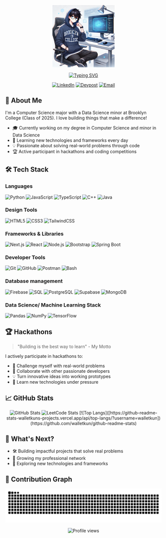 <div align="center">
  <!-- Profile picture -->
  <img src="https://raw.githubusercontent.com/walletkun/walletkun/main/asset/pfp_anime.webp" 
      width="200" 
      height="200" />
  <p></p>
  <!-- Animated typing text -->
  <a href="https://github.com/walletkun">
    <img src="https://readme-typing-svg.demolab.com?font=GeistMono&size=30&duration=3000&pause=1000&color=b6c1ca&center=true&vCenter=true&width=435&lines=I'm+Fei+Lin;Software+Engineer;Full+Stack+Developer;Data+Scientist" alt="Typing SVG" />  
  </a>


  <!-- Social badges -->
  [![LinkedIn](https://img.shields.io/badge/LinkedIn-0077B5?style=for-the-badge&logo=linkedin&logoColor=white)](https://www.linkedin.com/in/fei-lincs/)
  [![Devpost](https://img.shields.io/badge/Devpost-003E54?style=for-the-badge&logo=Devpost&logoColor=white)](https://devpost.com/walletkun/)
  [![Email](https://img.shields.io/badge/Gmail-D14836?style=for-the-badge&logo=gmail&logoColor=white)](mailto:feilinpersonal@gmail.com)
</div>


## 🚀 About Me

I'm a Computer Science major with a Data Science minor at Brooklyn College (Class of 2025). I love building things that make a difference!

- 🎓 Currently working on my degree in Computer Science and minor in Data Science
- 🌱 Learning new technologies and frameworks every day
- 💡 Passionate about solving real-world problems through code
- 🏆 Active participant in hackathons and coding competitions

## 🛠️ Tech Stack

### Languages

<p>
  <img alt="Python" src="https://img.shields.io/badge/Python-3776AB?style=for-the-badge&logo=python&logoColor=white" />
  <img alt="JavaScript" src="https://img.shields.io/badge/JavaScript-F7DF1E?style=for-the-badge&logo=javascript&logoColor=black" />
  <img alt="TypeScript" src="https://img.shields.io/badge/TypeScript-3178C6?style=for-the-badge&logo=Typescript&logoColor=white" />
  <img alt="C++" src="https://img.shields.io/badge/C++-00599C?style=for-the-badge&logo=C%2B%2B&logoColor=white" />
  <img alt="Java" src="https://img.shields.io/badge/Java-ED8B00?style=for-the-badge&logo=openjdk&logoColor=white" />
</p>


### Design Tools

<p>
  <img alt="HTML5" src="https://img.shields.io/badge/HTML5-E34F26?style=for-the-badge&logo=html5&logoColor=white" />
  <img alt="CSS3" src="https://img.shields.io/badge/CSS3-1572B6?style=for-the-badge&logo=css3&logoColor=white" />  
  <img alt="TailwindCSS" src="https://img.shields.io/badge/Tailwind_CSS-38B2AC?style=for-the-badge&logo=tailwind-css&logoColor=white" />
</p>

### Frameworks & Libraries

<p>
  <img alt="Next.js" src="https://img.shields.io/badge/Next.js-000000?style=for-the-badge&logo=next.js&logoColor=white" />
  <img alt="React" src="https://img.shields.io/badge/React-20232A?style=for-the-badge&logo=react&logoColor=61DAFB" />
  <img alt="Node.js" src="https://img.shields.io/badge/Node.js-43853D?style=for-the-badge&logo=node.js&logoColor=white" />
  <img alt="Bootstrap" src="https://img.shields.io/badge/Bootstrap-563D7C?style=for-the-badge&logo=bootstrap&logoColor=white" />
  <img alt="Spring Boot" src="https://img.shields.io/badge/Spring_Boot-6DB33F?style=for-the-badge&logo=spring&logoColor=white" />
</p>

### Developer Tools

<p>
  <img alt="Git" src="https://img.shields.io/badge/Git-F05032?style=for-the-badge&logo=git&logoColor=white" />
  <img alt="GitHub" src="https://img.shields.io/badge/GitHub-100000?style=for-the-badge&logo=github&logoColor=white" />
  <img alt="Postman" src="https://img.shields.io/badge/Postman-FF6C37?style=for-the-badge&logo=postman&logoColor=white" />
  <img alt="Bash" src="https://img.shields.io/badge/Bash-4EAA25?style=for-the-badge&logo=gnubash&logoColor=white" />
</p>

### Database management

<p>
<img alt="Firebase" src="https://img.shields.io/badge/Firebase-FFCA28?style=for-the-badge&logo=firebase&logoColor=black" />
<img alt="SQL" src="https://img.shields.io/badge/SQL-003B57?style=for-the-badge&labelColor=black&logo=sqlite&logoColor=white" />
<img alt="PostgreSQL" src="https://img.shields.io/badge/postgresql-4169e1?style=for-the-badge&logo=postgresql&logoColor=white" />
<img alt='Supabase' src='https://shields.io/badge/supabase-black?logo=supabase&style=for-the-badge' />
<img alt='MongoDB' src='https://img.shields.io/badge/-MongoDB-13aa52?style=for-the-badge&logo=mongodb&logoColor=white' />
</p>

### Data Science/ Machine Learning Stack

<p>
  <img alt="Pandas" src="https://img.shields.io/badge/Pandas-150458?style=for-the-badge&logo=pandas&logoColor=white" />
  <img alt="NumPy" src="https://img.shields.io/badge/NumPy-013243?style=for-the-badge&logo=numpy&logoColor=white" />
  <img alt='TensorFlow' src="https://img.shields.io/badge/Tensorflow-red?style=for-the-badge&logo=Tensorflow&logoColor=white"/>
</p>

## 🏆 Hackathons

> "Building is the best way to learn" - My Motto

I actively participate in hackathons to:

- 🚀 Challenge myself with real-world problems
- 🤝 Collaborate with other passionate developers
- 💡 Turn innovative ideas into working prototypes
- 🌱 Learn new technologies under pressure

## 📈 GitHub Stats

<div align="center">
  <img src="https://github-readme-stats.vercel.app/api?username=walletkun&show_icons=true&theme=radical" alt="GitHub Stats" />
  <img src="https://leetcard.jacoblin.cool/walletkun?theme=dark&font=Nunito&ext=heatmap" alt="LeetCode Stats" />
  [![Top Langs]([https://github-readme-stats-walletkuns-projects.vercel.app/api/top-langs/?username=walletkun])(https://github.com/walletkun/github-readme-stats)
</div>


## 🎯 What's Next?

- 🛠️ Building impactful projects that solve real problems
- 🤝 Growing my professional network
- 📱 Exploring new technologies and frameworks

## 🐍 Contribution Graph

![Snake animation](https://raw.githubusercontent.com/walletkun/walletkun/output/github-contribution-grid-snake-dark.svg)

<div align="center">
  <img src="https://komarev.com/ghpvc/?username=walletkun&color=blueviolet" alt="Profile views" />
</div>
